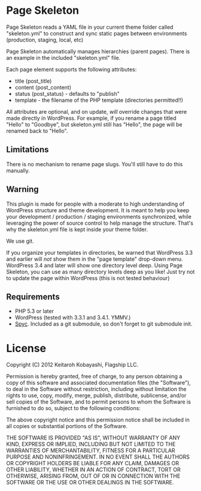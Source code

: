 # Page Skeleton

Page Skeleton reads a YAML file in your current theme folder called "skeleton.yml" to construct and sync static pages between environments (production, staging, local, etc)

Page Skeleton automatically manages hierarchies (parent pages). There is an example in the included "skeleton.yml" file.

Each page element supports the following attributes:

* title (post_title)
* content (post_content)
* status (post_status) - defaults to "publish"
* template - the filename of the PHP template (directories permitted!!)

All attributes are optional, and on update, *will* override changes that were made directly in WordPress. For example, if you rename a page titled "Hello" to "Goodbye", but skeleton.yml still has "Hello", the page will be renamed back to "Hello".

## Limitations

There is no mechanism to rename page slugs. You'll still have to do this manually.

## Warning

This plugin is made for people with a moderate to high understanding of WordPress structure and theme development. It is meant to help you keep your development / production / staging environments synchronized, while leveraging the power of source control to help manage the structure. That's why the skeleton.yml file is kept inside your theme folder.

We use git.

If you organize your templates in directories, be warned that WordPress 3.3 and earlier will _not_ show them in the "page template" drop-down menu. WordPress 3.4 and later will show one directory level deep. Using Page Skeleton, you can use as many directory levels deep as you like! Just try not to update the page within WordPress (this is not tested behaviour)

## Requirements

* PHP 5.3 or later
* WordPress (tested with 3.3.1 and 3.4.1. YMMV.)
* [Spyc](https://github.com/mustangostang/spyc). Included as a git submodule, so don't forget to git submodule init.

# License

Copyright (C) 2012 Keitaroh Kobayashi, Flagship LLC.

Permission is hereby granted, free of charge, to any person obtaining a copy of this software and associated documentation files (the "Software"), to deal in the Software without restriction, including without limitation the rights to use, copy, modify, merge, publish, distribute, sublicense, and/or sell copies of the Software, and to permit persons to whom the Software is furnished to do so, subject to the following conditions:

The above copyright notice and this permission notice shall be included in all copies or substantial portions of the Software.

THE SOFTWARE IS PROVIDED "AS IS", WITHOUT WARRANTY OF ANY KIND, EXPRESS OR IMPLIED, INCLUDING BUT NOT LIMITED TO THE WARRANTIES OF MERCHANTABILITY, FITNESS FOR A PARTICULAR PURPOSE AND NONINFRINGEMENT. IN NO EVENT SHALL THE AUTHORS OR COPYRIGHT HOLDERS BE LIABLE FOR ANY CLAIM, DAMAGES OR OTHER LIABILITY, WHETHER IN AN ACTION OF CONTRACT, TORT OR OTHERWISE, ARISING FROM, OUT OF OR IN CONNECTION WITH THE SOFTWARE OR THE USE OR OTHER DEALINGS IN THE SOFTWARE.
